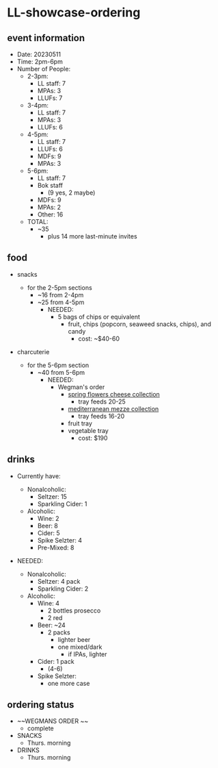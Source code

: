# LL-showcase-ordering



## event information

* Date: 20230511
* Time: 2pm-6pm 
* Number of People: 
    * 2-3pm: 
        * LL staff: 7 
        * MPAs: 3
        * LLUFs: 7
    * 3-4pm: 
        * LL staff: 7
        * MPAs: 3
        * LLUFs: 6
    * 4-5pm: 
        * LL staff: 7
        * LLUFs: 6
        * MDFs: 9
        * MPAs: 3
    * 5-6pm: 
        * LL staff: 7
        * Bok staff 
            * (9 yes, 2 maybe)
        * MDFs: 9
        * MPAs: 2
        * Other: 16
    * TOTAL: 
        * ~35
            * plus 14 more last-minute invites 

## food 

* snacks 
    * for the 2-5pm sections 
        * ~16 from 2-4pm 
        * ~25 from 4-5pm 
            * NEEDED: 
                * 5 bags of chips or equivalent 
                    * fruit, chips (popcorn, seaweed snacks, chips), and candy 
                        * cost: ~$40-60

* charcuterie 
    * for the 5-6pm section 
        * ~40 from 5-6pm 
            * NEEDED: 
                * Wegman's order 
                    * [spring flowers cheese collection](https://meals2go.com/browse-catering/Starters) 
                        * tray feeds 20-25 
                    * [mediterranean mezze collection](https://meals2go.com/browse-catering/Starters)
                        * tray feeds 16-20
                    * fruit tray 
                    * vegetable tray 
                        * cost: $190


## drinks 

* Currently have: 
    * Nonalcoholic: 
        * Seltzer: 15 
        * Sparkling Cider: 1 
    * Alcoholic: 
        * Wine: 2 
        * Beer: 8
        * Cider: 5
        * Spike Selzter: 4
        * Pre-Mixed: 8

* NEEDED: 
     * Nonalcoholic: 
        * Seltzer: 4 pack
        * Sparkling Cider: 2
    * Alcoholic: 
        * Wine: 4
            * 2 bottles prosecco 
            * 2 red 
        * Beer: ~24
            * 2 packs 
                * lighter beer
                * one mixed/dark 
                    * if IPAs, lighter 
        * Cider: 1 pack 
            * (4-6)
        * Spike Selzter:
            * one more case 
        


## ordering status 

* ~~WEGMANS ORDER ~~
    * complete 
* SNACKS
    * Thurs. morning 
* DRINKS
  * Thurs. morning 


